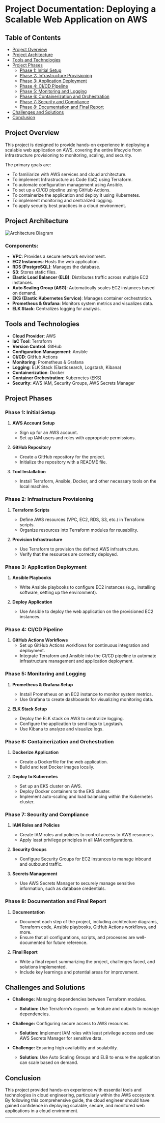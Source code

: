 # Project Documentation: Deploying a Scalable Web Application on AWS

## Table of Contents
- [Project Overview](#project-overview)
- [Project Architecture](#project-architecture)
- [Tools and Technologies](#tools-and-technologies)
- [Project Phases](#project-phases)
  - [Phase 1: Initial Setup](#phase-1-initial-setup)
  - [Phase 2: Infrastructure Provisioning](#phase-2-infrastructure-provisioning)
  - [Phase 3: Application Deployment](#phase-3-application-deployment)
  - [Phase 4: CI/CD Pipeline](#phase-4-cicd-pipeline)
  - [Phase 5: Monitoring and Logging](#phase-5-monitoring-and-logging)
  - [Phase 6: Containerization and Orchestration](#phase-6-containerization-and-orchestration)
  - [Phase 7: Security and Compliance](#phase-7-security-and-compliance)
  - [Phase 8: Documentation and Final Report](#phase-8-documentation-and-final-report)
- [Challenges and Solutions](#challenges-and-solutions)
- [Conclusion](#conclusion)

## Project Overview
This project is designed to provide hands-on experience in deploying a scalable web application on AWS, covering the entire lifecycle from infrastructure provisioning to monitoring, scaling, and security.

The primary goals are:
- To familiarize with AWS services and cloud architecture.
- To implement Infrastructure as Code (IaC) using Terraform.
- To automate configuration management using Ansible.
- To set up a CI/CD pipeline using GitHub Actions.
- To containerize the application and deploy it using Kubernetes.
- To implement monitoring and centralized logging.
- To apply security best practices in a cloud environment.

## Project Architecture
![Architecture Diagram](link-to-architecture-diagram)

### Components:
- **VPC**: Provides a secure network environment.
- **EC2 Instances**: Hosts the web application.
- **RDS (PostgreSQL)**: Manages the database.
- **S3**: Stores static files.
- **Elastic Load Balancer (ELB)**: Distributes traffic across multiple EC2 instances.
- **Auto Scaling Group (ASG)**: Automatically scales EC2 instances based on demand.
- **EKS (Elastic Kubernetes Service)**: Manages container orchestration.
- **Prometheus & Grafana**: Monitors system metrics and visualizes data.
- **ELK Stack**: Centralizes logging for analysis.

## Tools and Technologies
- **Cloud Provider**: AWS
- **IaC Tool**: Terraform
- **Version Control**: GitHub
- **Configuration Management**: Ansible
- **CI/CD**: GitHub Actions
- **Monitoring**: Prometheus & Grafana
- **Logging**: ELK Stack (Elasticsearch, Logstash, Kibana)
- **Containerization**: Docker
- **Container Orchestration**: Kubernetes (EKS)
- **Security**: AWS IAM, Security Groups, AWS Secrets Manager

## Project Phases

### Phase 1: Initial Setup
1. **AWS Account Setup**
   - Sign up for an AWS account.
   - Set up IAM users and roles with appropriate permissions.

2. **GitHub Repository**
   - Create a GitHub repository for the project.
   - Initialize the repository with a README file.

3. **Tool Installation**
   - Install Terraform, Ansible, Docker, and other necessary tools on the local machine.

### Phase 2: Infrastructure Provisioning
1. **Terraform Scripts**
   - Define AWS resources (VPC, EC2, RDS, S3, etc.) in Terraform scripts.
   - Organize resources into Terraform modules for reusability.

2. **Provision Infrastructure**
   - Use Terraform to provision the defined AWS infrastructure.
   - Verify that the resources are correctly deployed.

### Phase 3: Application Deployment
1. **Ansible Playbooks**
   - Write Ansible playbooks to configure EC2 instances (e.g., installing software, setting up the environment).

2. **Deploy Application**
   - Use Ansible to deploy the web application on the provisioned EC2 instances.

### Phase 4: CI/CD Pipeline
1. **GitHub Actions Workflows**
   - Set up GitHub Actions workflows for continuous integration and deployment.
   - Integrate Terraform and Ansible into the CI/CD pipeline to automate infrastructure management and application deployment.

### Phase 5: Monitoring and Logging
1. **Prometheus & Grafana Setup**
   - Install Prometheus on an EC2 instance to monitor system metrics.
   - Use Grafana to create dashboards for visualizing monitoring data.

2. **ELK Stack Setup**
   - Deploy the ELK stack on AWS to centralize logging.
   - Configure the application to send logs to Logstash.
   - Use Kibana to analyze and visualize logs.

### Phase 6: Containerization and Orchestration
1. **Dockerize Application**
   - Create a Dockerfile for the web application.
   - Build and test Docker images locally.

2. **Deploy to Kubernetes**
   - Set up an EKS cluster on AWS.
   - Deploy Docker containers to the EKS cluster.
   - Implement auto-scaling and load balancing within the Kubernetes cluster.

### Phase 7: Security and Compliance
1. **IAM Roles and Policies**
   - Create IAM roles and policies to control access to AWS resources.
   - Apply least privilege principles in all IAM configurations.

2. **Security Groups**
   - Configure Security Groups for EC2 instances to manage inbound and outbound traffic.

3. **Secrets Management**
   - Use AWS Secrets Manager to securely manage sensitive information, such as database credentials.

### Phase 8: Documentation and Final Report
1. **Documentation**
   - Document each step of the project, including architecture diagrams, Terraform code, Ansible playbooks, GitHub Actions workflows, and more.
   - Ensure that all configurations, scripts, and processes are well-documented for future reference.

2. **Final Report**
   - Write a final report summarizing the project, challenges faced, and solutions implemented.
   - Include key learnings and potential areas for improvement.

## Challenges and Solutions
- **Challenge:** Managing dependencies between Terraform modules.
  - **Solution:** Use Terraform’s `depends_on` feature and outputs to manage dependencies.

- **Challenge:** Configuring secure access to AWS resources.
  - **Solution:** Implement IAM roles with least privilege access and use AWS Secrets Manager for sensitive data.

- **Challenge:** Ensuring high availability and scalability.
  - **Solution:** Use Auto Scaling Groups and ELB to ensure the application can scale based on demand.

## Conclusion
This project provided hands-on experience with essential tools and technologies in cloud engineering, particularly within the AWS ecosystem. By following this comprehensive guide, the cloud engineer should have gained confidence in deploying scalable, secure, and monitored web applications in a cloud environment.

---

